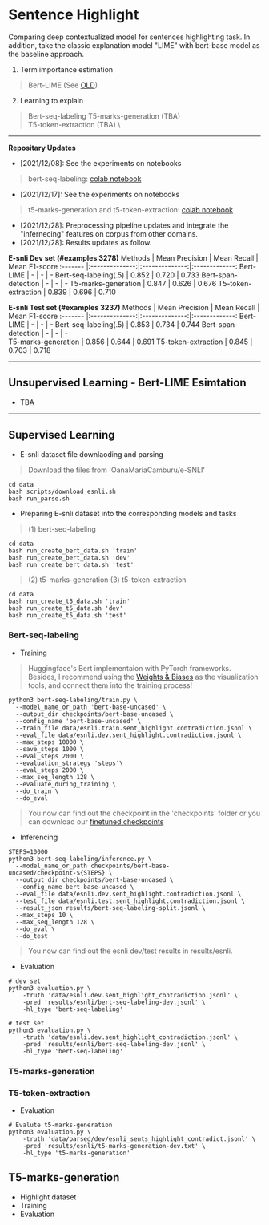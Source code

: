 # Sentence Highlight
Comparing deep contextualized model for sentences highlighting task. 
In addition, take the classic explanation model "LIME" with bert-base model as the baseline approach.

1. Term importance estimation
> Bert-LIME (See [OLD](https://github.com/DylanJoo/temp/tree/main/lime))
2. Learning to explain
> Bert-seq-labeling 
> T5-marks-generation (TBA) \
> T5-token-extraction (TBA) \
<hr/>

**Repositary Updates**
- [2021/12/08]: See the experiments on notebooks
> bert-seq-labeling: [colab notebook](https://colab.research.google.com/drive/14DxpHoSV7hL1YgrPPdVNIbp1aHeSKHgc?usp=sharing)
- [2021/12/17]: See the experiments on notebooks
> t5-marks-generation and t5-token-extraction: [colab notebook](https://colab.research.google.com/drive/1bQfOsrgu6lkgdro8SiLv2GD_hkeoHz0Q?usp=sharing)
- [2021/12/28]: Preprocessing pipeline updates and integrate the "infernecing" features on corpus from other domains.
- [2021/12/28]: Results updates as follow.

**E-snli Dev set (#examples 3278)**
Methods  | Mean Precision | Mean Recall | Mean F1-score
:------- |:--------------:|:--------------:|:-------------:
Bert-LIME             | -     | -     | -
Bert-seq-labeling(.5) | 0.852 | 0.720 | 0.733
Bert-span-detection   | -     | -     | -
T5-marks-generation   | 0.847 | 0.626 | 0.676
T5-token-extraction   | 0.839 | 0.696 | 0.710

**E-snli Test set (#examples 3237)**
Methods  | Mean Precision | Mean Recall | Mean F1-score
:------- |:--------------:|:--------------:|:-------------:
Bert-LIME             | -     | -     | -
Bert-seq-labeling(.5) | 0.853 | 0.734 | 0.744
Bert-span-detection   | -     | -     | -    
T5-marks-generation   | 0.856 | 0.644 | 0.691
T5-token-extraction   | 0.845 | 0.703 | 0.718

<hr/>

## Unsupervised Learning - Bert-LIME Esimtation
- TBA

<hr/>

## Supervised Learning
- E-snli dataset file downlaoding and parsing
> Download the files from 'OanaMariaCamburu/e-SNLI'
```
cd data
bash scripts/download_esnli.sh
bash run_parse.sh
```
- Preparing E-snli dataset into the corresponding models and tasks
> (1) bert-seq-labeling

```
cd data
bash run_create_bert_data.sh 'train'
bash run_create_bert_data.sh 'dev'
bash run_create_bert_data.sh 'test'
```
> (2) t5-marks-generation
> (3) t5-token-extraction

```
cd data
bash run_create_t5_data.sh 'train'
bash run_create_t5_data.sh 'dev'
bash run_create_t5_data.sh 'test'
```

### Bert-seq-labeling
- Training
> Huggingface's Bert implementaion with PyTorch frameworks. Besides, I recommend using the [Weights & Biases](https://wandb.ai/) as the visualization tools, and connect them into the training process!
```
python3 bert-seq-labeling/train.py \
  --model_name_or_path 'bert-base-uncased' \
  --output_dir checkpoints/bert-base-uncased \
  --config_name 'bert-base-uncased' \
  --train_file data/esnli.train.sent_highlight.contradiction.jsonl \
  --eval_file data/esnli.dev.sent_highlight.contradiction.jsonl \
  --max_steps 10000 \
  --save_steps 1000 \
  --eval_steps 2000 \
  --evaluation_strategy 'steps'\
  --eval_steps 2000 \
  --max_seq_length 128 \
  --evaluate_during_training \
  --do_train \
  --do_eval
```
> You now can find out the checkpoint in the 'checkpoints' folder or you can download our [finetuned checkpoints](#)

- Inferencing
```
STEPS=10000
python3 bert-seq-labeling/inference.py \
  --model_name_or_path checkpoints/bert-base-uncased/checkpoint-${STEPS} \
  --output_dir checkpoints/bert-base-uncased \
  --config_name bert-base-uncased \
  --eval_file data/esnli.dev.sent_highlight.contradiction.jsonl \
  --test_file data/esnli.test.sent_highlight.contradiction.jsonl \
  --result_json results/bert-seq-labeling-split.jsonl \
  --max_steps 10 \
  --max_seq_length 128 \
  --do_eval \
  --do_test
```
> You now can find out the esnli dev/test results in results/esnli.

- Evaluation 
```
# dev set
python3 evaluation.py \
    -truth 'data/esnli.dev.sent_highlight_contradiction.jsonl' \
    -pred 'results/esnli/bert-seq-labeling-dev.jsonl' \
    -hl_type 'bert-seq-labeling'

# test set 
python3 evaluation.py \
    -truth 'data/esnli.dev.sent_highlight_contradiction.jsonl' \
    -pred 'results/esnli/bert-seq-labeling-dev.jsonl' \
    -hl_type 'bert-seq-labeling'
```

### T5-marks-generation
### T5-token-extraction

- Evaluation
```
# Evalute t5-marks-generation
python3 evaluation.py \
    -truth 'data/parsed/dev/esnli_sents_highlight_contradict.jsonl' \
    -pred 'results/esnli/t5-marks-generation-dev.txt' \
    -hl_type 't5-marks-generation'
```

## T5-marks-generation
- Highlight dataset
- Training
- Evaluation
